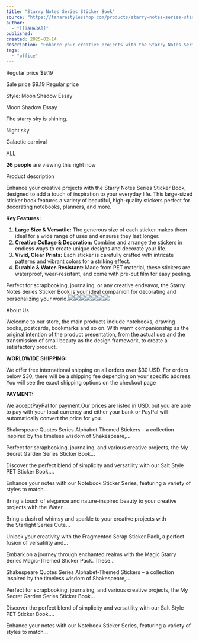 ```yaml
---
title: "Starry Notes Series Sticker Book"
source: "https://taharastylesshop.com/products/starry-notes-series-sticker-book"
author:
  - "[[TAHARA]]"
published:
created: 2025-02-14
description: "Enhance your creative projects with the Starry Notes Series Sticker Book, designed to add a touch of inspiration to your everyday life. This large-sized sticker book features a variety of beautiful, high-quality stickers perfect for decorating notebooks, planners, and more. Key Features: Large Size &amp; Versatile: The"
tags:
  - "office"
---
```

Regular price $9.19

Sale price $9.19 Regular price

Style: Moon Shadow Essay

Moon Shadow Essay

The starry sky is shining.

Night sky

Galactic carnival

ALL

**26** **people** are viewing this right now

Product description

Enhance your creative projects with the Starry Notes Series Sticker Book, designed to add a touch of inspiration to your everyday life. This large-sized sticker book features a variety of beautiful, high-quality stickers perfect for decorating notebooks, planners, and more.

**Key Features:**

1. **Large Size & Versatile:** The generous size of each sticker makes them ideal for a wide range of uses and ensures they last longer.
2. **Creative Collage & Decoration:** Combine and arrange the stickers in endless ways to create unique designs and decorate your life.
3. **Vivid, Clear Prints:** Each sticker is carefully crafted with intricate patterns and vibrant colors for a striking effect.
4. **Durable & Water-Resistant:** Made from PET material, these stickers are waterproof, wear-resistant, and come with pre-cut film for easy peeling.

Perfect for scrapbooking, journaling, or any creative endeavor, the Starry Notes Series Sticker Book is your ideal companion for decorating and personalizing your world.![](https://cdn.shopify.com/s/files/1/0627/2892/9432/files/01_d04de568-77da-42dc-b929-63285926d1c0.jpg?v=1737455339&width=808)![](https://cdn.shopify.com/s/files/1/0627/2892/9432/files/02_ba7dbd73-4e9d-41ba-9871-90922993d051.jpg?v=1737455339&width=808)![](https://cdn.shopify.com/s/files/1/0627/2892/9432/files/03_79865266-f49f-45c6-845e-72314bb314be.jpg?v=1737455339&width=808)![](https://cdn.shopify.com/s/files/1/0627/2892/9432/files/04_8b2a6111-a1a9-42d0-b52a-1177b68c67c5.jpg?v=1737455340&width=808)![](https://cdn.shopify.com/s/files/1/0627/2892/9432/files/05_ae42ea59-6e50-47bd-a1e4-cfd96154832b.jpg?v=1737455339&width=808)![](https://cdn.shopify.com/s/files/1/0627/2892/9432/files/06_3ec66820-668f-4513-be2f-deba0fe22978.jpg?v=1737455339&width=808)![](https://cdn.shopify.com/s/files/1/0627/2892/9432/files/08_64a00f60-983d-4b29-b51e-c9a7a9fdc400.jpg?v=1737455339&width=808)

About Us

Welcome to our store, the main products include notebooks, drawing books, postcards, bookmarks and so on. With warm companionship as the original intention of the product presentation, from the actual use and the transmission of small beauty as the design framework, to create a satisfactory product.

**WORLDWIDE SHIPPING:**

We offer free international shipping on all orders over $30 USD. For orders below $30, there will be a shipping fee depending on your specific address. You will see the exact shipping options on the checkout page

**PAYMENT:**

We acceptPayPal for payment.Our prices are listed in USD, but you are able to pay with your local currency and either your bank or PayPal will automatically convert the price for you.

Shakespeare Quotes Series Alphabet-Themed Stickers – a collection inspired by the timeless wisdom of Shakespeare,...

Perfect for scrapbooking, journaling, and various creative projects, the My Secret Garden Series Sticker Book...

Discover the perfect blend of simplicity and versatility with our Salt Style PET Sticker Book....

Enhance your notes with our Notebook Sticker Series, featuring a variety of styles to match...

Bring a touch of elegance and nature-inspired beauty to your creative projects with the Water...

Bring a dash of whimsy and sparkle to your creative projects with the Starlight Series Cute...

Unlock your creativity with the Fragmented Scrap Sticker Pack, a perfect fusion of versatility and...

Embark on a journey through enchanted realms with the Magic Starry Series Magic-Themed Sticker Pack. These...

Shakespeare Quotes Series Alphabet-Themed Stickers – a collection inspired by the timeless wisdom of Shakespeare,...

Perfect for scrapbooking, journaling, and various creative projects, the My Secret Garden Series Sticker Book...

Discover the perfect blend of simplicity and versatility with our Salt Style PET Sticker Book....

Enhance your notes with our Notebook Sticker Series, featuring a variety of styles to match...